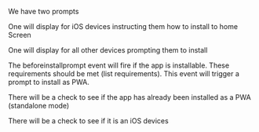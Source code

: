 We have two prompts

One will display for iOS devices instructing them how to install to home Screen

One will display for all other devices prompting them to install

The beforeinstallprompt event will fire if the app is installable. These requirements should be met (list requirements). This event will trigger a prompt to install as PWA. 

There will be a check to see if the app has already been installed as a PWA (standalone mode)

There will be a check to see if it is an iOS devices
